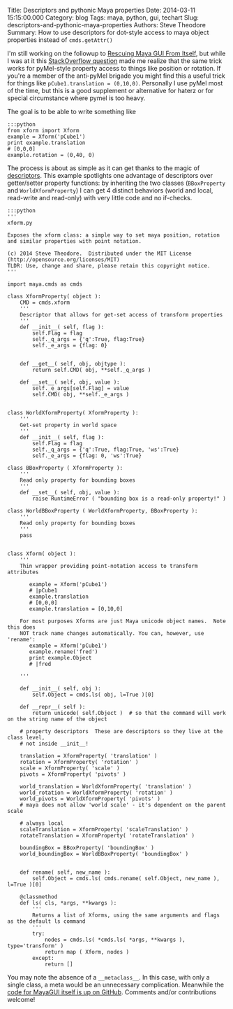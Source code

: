 Title: Descriptors and pythonic Maya properties
Date: 2014-03-11 15:15:00.000
Category: blog
Tags: maya, python, gui, techart
Slug: descriptors-and-pythonic-maya-properties
Authors: Steve Theodore
Summary: How to use descriptors for dot-style access to maya object properties instead of `cmds.getAttr()`

I'm still working on the followup to [Rescuing Maya GUI From Itself](rescuing_maya_gui_from_itself.html), but while I was at it this [StackOverflow question](http://stackoverflow.com/questions/22291337/python-re-implementing-setattr-with-super) made me realize that the same trick works for pyMel-style property access to things like position or rotation. If you're a member of the anti-pyMel brigade you might find this a useful trick for things like `pCube1.translation = (0,10,0)`. Personally I use pyMel most of the time, but this is a good supplement or alternative for haterz or for special circumstance where pymel is too heavy. 

The goal is to be able to write something like
    
    :::python
    from xform import Xform  
    example = Xform('pCube1')  
    print example.translation  
    # [0,0,0]  
    example.rotation = (0,40, 0)  
    

The process is about as simple as it can get thanks to the magic of [descriptors](rescuing_maya_gui_from_itself.html). This example spotlights one advantage of descriptors over getter/setter property functions: by inheriting the two classes (`BBoxProperty` and `WorldXformProperty`) I can get 4 distinct behaviors (world and local, read-write and read-only) with very little code and no if-checks.
    
    :::python
    '''  
    xform.py  
      
    Exposes the xform class: a simple way to set maya position, rotation and similar properties with point notation.  
      
    (c) 2014 Steve Theodore.  Distributed under the MIT License (http://opensource.org/licenses/MIT)  
    TLDR: Use, change and share, please retain this copyright notice.  
    '''  
      
    import maya.cmds as cmds  
      
    class XformProperty( object ):  
        CMD = cmds.xform  
        '''  
        Descriptor that allows for get-set access of transform properties  
        '''  
        def __init__( self, flag ):  
            self.Flag = flag  
            self._q_args = {'q':True, flag:True}  
            self._e_args = {flag: 0}  
      
      
        def __get__( self, obj, objtype ):  
            return self.CMD( obj, **self._q_args )  
      
        def __set__( self, obj, value ):  
            self._e_args[self.Flag] = value  
            self.CMD( obj, **self._e_args )  
      
      
    class WorldXformProperty( XformProperty ):  
        '''  
        Get-set property in world space  
        '''  
        def __init__( self, flag ):  
            self.Flag = flag  
            self._q_args = {'q':True, flag:True, 'ws':True}  
            self._e_args = {flag: 0, 'ws':True}  
      
    class BBoxProperty ( XformProperty ):  
        '''  
        Read only property for bounding boxes  
        '''  
        def __set__( self, obj, value ):  
            raise RuntimeError ( "bounding box is a read-only property!" )  
      
    class WorldBBoxProperty ( WorldXformProperty, BBoxProperty ):  
        '''  
        Read only property for bounding boxes  
        '''  
        pass  
      
      
    class Xform( object ):  
        '''  
        Thin wrapper providing point-notation access to transform attributes  
      
           example = Xform('pCube1')  
           # |pCube1  
           example.translation   
           # [0,0,0]  
           example.translation = [0,10,0]  
      
        For most purposes Xforms are just Maya unicode object names.  Note this does  
        NOT track name changes automatically. You can, however, use 'rename':  
           example = Xform('pCube1')  
           example.rename('fred')  
           print example.Object  
           # |fred  
      
        '''  
      
        def __init__( self, obj ):  
            self.Object = cmds.ls( obj, l=True )[0]  
      
        def __repr__( self ):  
            return unicode( self.Object )  # so that the command will work on the string name of the object  
      
        # property descriptors  These are descriptors so they live at the class level,  
        # not inside __init__!  
      
        translation = XformProperty( 'translation' )  
        rotation = XformProperty( 'rotation' )  
        scale = XformProperty( 'scale' )  
        pivots = XformProperty( 'pivots' )  
      
        world_translation = WorldXformProperty( 'translation' )  
        world_rotation = WorldXformProperty( 'rotation' )  
        world_pivots = WorldXformProperty( 'pivots' )  
        # maya does not allow 'world scale' - it's dependent on the parent scale  
      
        # always local  
        scaleTranslation = XformProperty( 'scaleTranslation' )  
        rotateTranslation = XformProperty( 'rotateTranslation' )  
      
        boundingBox = BBoxProperty( 'boundingBox' )  
        world_boundingBox = WorldBBoxProperty( 'boundingBox' )  
      
      
        def rename( self, new_name ):  
            self.Object = cmds.ls( cmds.rename( self.Object, new_name ), l=True )[0]  
      
        @classmethod  
        def ls( cls, *args, **kwargs ):  
            '''  
            Returns a list of Xforms, using the same arguments and flags as the default ls command  
            '''  
            try:  
                nodes = cmds.ls( *cmds.ls( *args, **kwargs ), type='transform' )  
                return map ( Xform, nodes )  
            except:  
                return []  
    

You may note the absence of a `__metaclass__`. In this case, with only a single class, a meta would be an unnecessary complication. Meanwhile the [code for MayaGUI itself is up on GitHub](https://github.com/theodox/mGui). Comments and/or contributions welcome!

